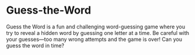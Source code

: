 # Guess-the-Word
Guess the Word is a fun and challenging word-guessing game where you try to reveal a hidden word by guessing one letter at a time. Be careful with your guesses—too many wrong attempts and the game is over! Can you guess the word in time?
